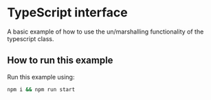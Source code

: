 # TypeScript interface

A basic example of how to use the un/marshalling functionality of the typescript class.

## How to run this example
Run this example using:

```sh
npm i && npm run start
```

